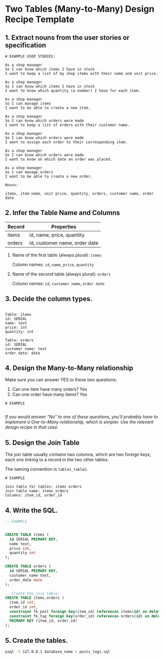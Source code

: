 # Two Tables (Many-to-Many) Design Recipe Template
## 1. Extract nouns from the user stories or specification

```
# EXAMPLE USER STORIES:

As a shop manager
So I can know which items I have in stock
I want to keep a list of my shop items with their name and unit price.

As a shop manager
So I can know which items I have in stock
I want to know which quantity (a number) I have for each item.

As a shop manager
So I can manage items
I want to be able to create a new item.

As a shop manager
So I can know which orders were made
I want to keep a list of orders with their customer name.

As a shop manager
So I can know which orders were made
I want to assign each order to their corresponding item.

As a shop manager
So I can know which orders were made
I want to know on which date an order was placed. 

As a shop manager
So I can manage orders
I want to be able to create a new order.
```

```
Nouns:

items, item name, unit price, quantity, orders, customer name, order date
```

## 2. Infer the Table Name and Columns

| Record                | Properties          |
| --------------------- | ------------------  |
| items                 | id, name, price, quantity
| orders                | id, customer name, order date

1. Name of the first table (always plural): `items` 

    Column names: `id`, `name`, `price`, `quantity`

2. Name of the second table (always plural): `orders` 

    Column names: `id`, `customer name`, `order date`

## 3. Decide the column types.


```

Table: items
id: SERIAL
name: text
price: int
quantity: int

Table: orders
id: SERIAL
customer name: text
order date: date
```

## 4. Design the Many-to-Many relationship

Make sure you can answer YES to these two questions:

1. Can one item have many orders? Yes
2. Can one order have many items? Yes

```
# EXAMPLE


```

_If you would answer "No" to one of these questions, you'll probably have to implement a One-to-Many relationship, which is simpler. Use the relevant design recipe in that case._

## 5. Design the Join Table

The join table usually contains two columns, which are two foreign keys, each one linking to a record in the two other tables.

The naming convention is `table1_table2`.

```
# EXAMPLE

Join table for tables: items orders
Join table name: items_orders
Columns: item_id, order_id
```

## 4. Write the SQL.

```sql
-- EXAMPLE


CREATE TABLE items (
  id SERIAL PRIMARY KEY,
  name text,
  price int,
  quantity int
);

CREATE TABLE orders (
  id SERIAL PRIMARY KEY,
  customer_name text,
  order_date date
);

-- Create the join table.
CREATE TABLE items_orders (
  item_id int,
  order_id int,
  constraint fk_post foreign key(item_id) references items(id) on delete cascade,
  constraint fk_tag foreign key(order_id) references orders(id) on delete cascade,
  PRIMARY KEY (item_id, order_id)
);

```

## 5. Create the tables.

```bash
psql -h 127.0.0.1 database_name < posts_tags.sql
```


